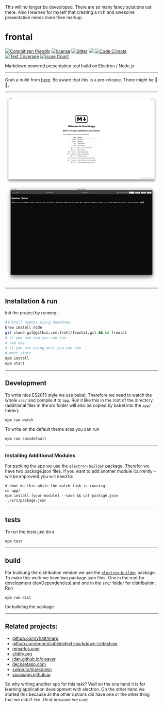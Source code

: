 This will no longer be deveoloped. There are so many fancy solutions out there. Also I learned for myself that creating a rich and awesome presentation needs more then markup. 

# frontal

[![Commitizen friendly](https://img.shields.io/badge/commitizen-friendly-brightgreen.svg)](http://commitizen.github.io/cz-cli/) [![license](https://img.shields.io/github/license/mashape/apistatus.svg?maxAge=2592000)]() [![Gitter](https://img.shields.io/gitter/room/nwjs/nw.js.svg?maxAge=2592000)](https://gitter.im/frntl/frontal) ![](https://img.shields.io/badge/build%20with-%E2%9D%A4-brightgreen.svg) [![Code Climate](https://codeclimate.com/github/frntl/frontal/badges/gpa.svg)](https://codeclimate.com/github/frntl/frontal) [![Test Coverage](https://codeclimate.com/github/frntl/frontal/badges/coverage.svg)](https://codeclimate.com/github/frntl/frontal/coverage) [![Issue Count](https://codeclimate.com/github/frntl/frontal/badges/issue_count.svg)](https://codeclimate.com/github/frntl/frontal)  

Markdown powered presentation tool build on Electron / Node.js  

---

Grab a build from [here](https://github.com/frntl/frontal/releases). Be aware that this is a pre-release. There might be 🐛 🐉.  

---

![](docs/images/main-window.png)  
![](docs/images/speaker-window.png)  

---

## Installation & run

Init the project by running:  

```bash
#install nodejs using homebrew 
brew install node
git clone git@github.com:frntl/frontal.git && cd frontal
# if you use nvm you can run
# nvm use
# if you are using mert you can run
# mert start
npm install
npm start
```

---

## Development  



To write nice ES2015 style we use babel. Therefore we need to watch the whole `src/` and compile it to `app`. Run it like this in the root of the directory (additional files in the src folder will also be copied by babel into the `app/` folder):  

    npm run watch

To write on the default theme scss you can run

    npm run sassdefault

---

### Installing Additional Modules  

For packing the app we use the [`electron-builder`](https://github.com/electron-userland/electron-builder) package. Therefor we have two package.json files. If you want to add another module (currently - will be improved) you will need to:  

    # dont do this while the watch task is running!
    cd app/
    npm install [your-module] --save && cat package.json ../src/package.json
    

---

## tests

To run the tests just do a  

    npm test


---

## build  

For buildung the distribution version we use the [`electron-builder`](https://github.com/electron-userland/electron-builder) package. To make this work we have two package.json files. One in the root for development (devDependencies) and one in the `src/` folder for distribution. Run  

    npm run dist

for building the package

---

## Related projects:

- [github.com/yhatt/marp](https://github.com/yhatt/marp/)  
- [github.com/ogom/sublimetext-markdown-slideshow](https://github.com/ogom/sublimetext-markdown-slideshow)  
- [remarkjs.com](http://remarkjs.com/#1)  
- [slidify.org](http://slidify.org/)  
- [jdan.github.io/cleaver](http://jdan.github.io/cleaver/#2)   
- [decksetapp.com](http://www.decksetapp.com/)  
- [swipe.to/markdown](https://www.swipe.to/markdown/)  
- [ycosxapp.github.io](https://ycosxapp.github.io/)

So why writing another app for this task? Well on the one hand it is for learning application development with electron. On the other hand we started this because all the other options did have one or the other thing that we didn't like. (And because we can)
